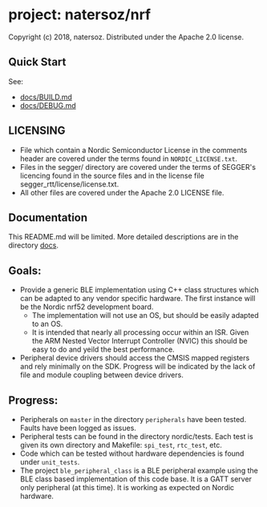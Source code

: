 project: natersoz/nrf
====================
Copyright (c) 2018, natersoz. Distributed under the Apache 2.0 license.

Quick Start
-----------
See:
+ [docs/BUILD.md](https://github.com/natersoz/nrf/blob/master/docs/BUILD.md)
+ [docs/DEBUG.md](https://github.com/natersoz/nrf/blob/master/docs/DEBUG.md)

LICENSING
---------
+ File which contain a Nordic Semiconductor License in the comments header
  are covered under the terms found in `NORDIC_LICENSE.txt`.
+ Files in the segger/ directory are covered under the terms of SEGGER's
  licencing found in the source files and in the license file
  segger_rtt/license/license.txt.
+ All other files are covered under the Apache 2.0 LICENSE file.

Documentation
-------------
This README.md will be limited.
More detailed descriptions are in the directory [docs](https://github.com/natersoz/nrf/tree/master/docs).

Goals:
------
+ Provide a generic BLE implementation using C++ class structures which
  can be adapted to any vendor specific hardware. The first instance will
  be the Nordic nrf52 development board.
  + The implementation will not use an OS, but should be easily adapted to an OS.
  + It is intended that nearly all processing occur within an ISR.
    Given the ARM Nested Vector Interrupt Controller (NVIC) this should be
	easy to do and yeild the best performance.
+ Peripheral device drivers should access the CMSIS mapped registers and
  rely minimally on the SDK. Progress will be indicated by the lack
  of file and module coupling between device drivers.

Progress:
---------
+ Peripherals on `master` in the directory `peripherals` have been tested.
  Faults have been logged as issues.
+ Peripheral tests can be found in the directory nordic/tests. Each test is
  given its own directory and Makefile: `spi_test`, `rtc_test`, etc.
+ Code which can be tested without hardware dependencies is found under `unit_tests`.
+ The project `ble_peripheral_class` is a BLE peripheral example using the
  BLE class based implementation of this code base.
  It is a GATT server only peripheral (at this time).
  It is working as expected on Nordic hardware.

